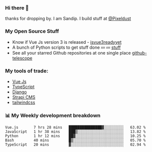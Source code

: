 ### Hi there 👋

thanks for dropping by.
I am Sandip. I build stuff at [@Pixeldust](github.com/pixeldust-in/)

###  **My Open Source Stuff**

 - Know if Vue Js version 3 is released -  [isvue3readyyet](https://github.com/sandiprb/isvue3readyyet)
 - A bunch of Python scripts to get stuff done 💤 💤 [stuff](https://github.com/sandiprb/stuff)
 - See all your starred Github repositories at one single place [github-telescope](https://github.com/sandiprb/github-telescope)



###  **My tools of trade:**
 - [Vue Js](https://github.com/vuejs/vue/)
 - [TypeScript](https://github.com/microsoft/TypeScript)
 - [Django](github.com/django/django)
 - [Strapi CMS](github.com/strapi/strapi)
 - [tailwindcss](https://github.com/tailwindlabs/tailwindcss)


###  📊 **My Weekly development breakdown**
<!--START_SECTION:waka-->
```text
Vue.js       7 hrs 28 mins   ███████████████▓░░░░░░░░░   63.02 % 
JavaScript   1 hr 38 mins    ███▒░░░░░░░░░░░░░░░░░░░░░   13.82 % 
Python       1 hr 12 mins    ██▓░░░░░░░░░░░░░░░░░░░░░░   10.25 % 
Bash         40 mins         █▒░░░░░░░░░░░░░░░░░░░░░░░   05.70 % 
TypeScript   20 mins         ▓░░░░░░░░░░░░░░░░░░░░░░░░   02.94 % 
```
<!--END_SECTION:waka-->
